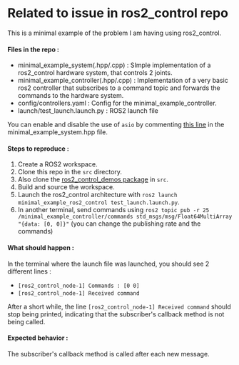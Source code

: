 # Related to issue in ros2_control repo

This is a minimal example of the problem I am having using ros2_control.

#### Files in the repo :

- minimal_example_system(.hpp/.cpp) : SImple implementation of a ros2_control hardware system, that controls 2 joints.
- minimal_example_controller(.hpp/.cpp) : Implementation of a very basic ros2 controller that subscribes to a command topic and forwards the commands to the hardware system.
- config/controllers.yaml : Config for the minimal_example_controller.
- launch/test_launch.launch.py : ROS2 launch file

You can enable and disable the use of `asio` by commenting [this  line](https://github.com/samprt/minimal_ros2_control_package/blob/bd1249f0dabe769e8111639e3ba8498417886190/include/minimal_example_ros2_control/minimal_example_system.hpp#L19) in the minimal_example_system.hpp file.

#### Steps to reproduce :

1. Create a ROS2 workspace.
2. Clone this repo in the `src` directory.
3. Also clone the [ros2_control_demos package](https://github.com/ros-controls/ros2_control_demos) in `src`.
4. Build and source the workspace.
5. Launch the ros2_control architecture with `ros2 launch minimal_example_ros2_control test_launch.launch.py`.
6. In another terminal, send commands using `ros2 topic pub -r 25 /minimal_example_controller/commands std_msgs/msg/Float64MultiArray "{data: [0, 0]}"` (you can change the publishing rate and the commands)

#### What should happen : 

In the terminal where the launch file was launched, you should see 2 different lines : 

- `[ros2_control_node-1] Commands : [0 0]`
- `[ros2_control_node-1] Received command`

After a short while, the line `[ros2_control_node-1] Received command` should stop being printed, indicating that the subscriber's callback method is not being called.

#### Expected behavior :

The subscriber's callback method is called after each new message.
